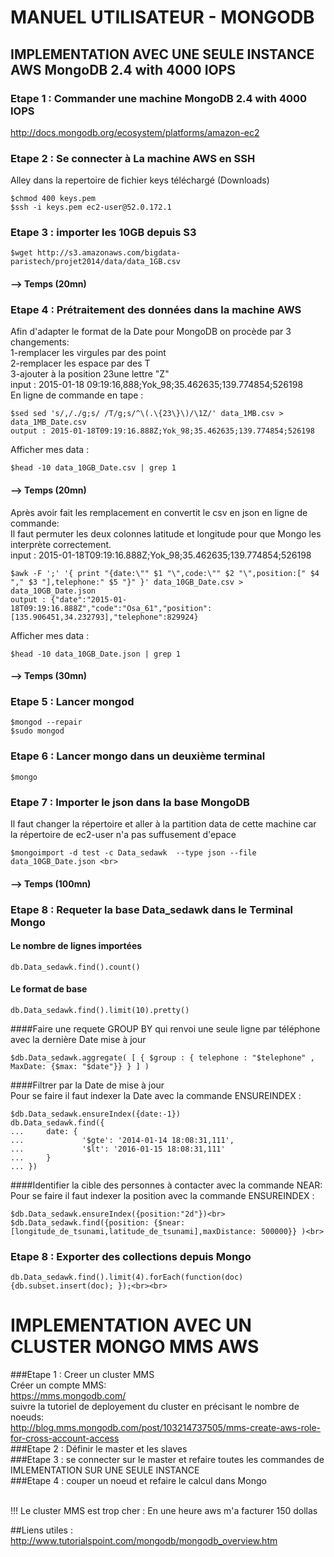 # MANUEL UTILISATEUR - MONGODB

## IMPLEMENTATION AVEC UNE SEULE INSTANCE AWS MongoDB 2.4 with 4000 IOPS 

### Etape 1 : Commander une machine MongoDB 2.4 with 4000 IOPS 
http://docs.mongodb.org/ecosystem/platforms/amazon-ec2

### Etape 2 : Se connecter à La machine AWS en SSH
Alley dans la repertoire de fichier keys téléchargé (Downloads)
```shell
$chmod 400 keys.pem    
$ssh -i keys.pem ec2-user@52.0.172.1  
```

### Etape 3 : importer les 10GB depuis S3

```shell
$wget http://s3.amazonaws.com/bigdata-paristech/projet2014/data/data_1GB.csv
```

#### --> Temps (20mn)
### Etape 4 : Prétraitement des données dans la machine AWS
Afin d'adapter le format de la Date pour MongoDB on procède par 3 changements:<br>
1-remplacer les virgules par des point<br>
2-remplacer les espace par des T<br>
3-ajouter à la position 23une lettre "Z"<br>
input : 2015-01-18 09:19:16,888;Yok_98;35.462635;139.774854;526198<br>
En ligne de commande en tape :
```shell
$sed sed 's/,/./g;s/ /T/g;s/^\(.\{23\}\)/\1Z/' data_1MB.csv > data_1MB_Date.csv
output : 2015-01-18T09:19:16.888Z;Yok_98;35.462635;139.774854;526198
```
Afficher mes data :
```shell
$head -10 data_10GB_Date.csv | grep 1
```
#### --> Temps (20mn)<br>
Après avoir fait les remplacement en convertit le csv en json en ligne de commande:<br>
Il faut permuter les deux colonnes latitude et longitude pour que Mongo les interprète correctement.<br>
input : 2015-01-18T09:19:16.888Z;Yok_98;35.462635;139.774854;526198
```shell
$awk -F ';' '{ print "{date:\"" $1 "\",code:\"" $2 "\",position:[" $4 "," $3 "],telephone:" $5 "}" }' data_10GB_Date.csv > data_10GB_Date.json
output : {"date":"2015-01-18T09:19:16.888Z","code":"Osa_61","position":[135.906451,34.232793],"telephone":829924}
```
Afficher mes data :
```shell
$head -10 data_10GB_Date.json | grep 1
```
#### --> Temps (30mn)
### Etape 5 : Lancer mongod
```shell
$mongod --repair
$sudo mongod
```
### Etape 6 : Lancer mongo dans un deuxième terminal <br>
```shell
$mongo
```
### Etape 7 : Importer le json dans la base MongoDB<br>
Il faut changer la répertoire et aller à la partition data de cette machine car la répertoire de ec2-user n'a pas suffusement d'epace
```shell
$mongoimport -d test -c Data_sedawk  --type json --file data_10GB_Date.json <br>
```
#### --> Temps (100mn)<br>
### Etape 8 : Requeter la base Data_sedawk dans le Terminal Mongo<br>
#### Le nombre de lignes importées
```mongodb
db.Data_sedawk.find().count()
```
#### Le format de base
```mongodb
db.Data_sedawk.find().limit(10).pretty()
```
####Faire une requete GROUP BY qui renvoi une seule ligne par téléphone avec la dernière Date mise à jour
```mongodb
$db.Data_sedawk.aggregate( [ { $group : { telephone : "$telephone" , MaxDate: {$max: "$date"}} } ] )
```
####Filtrer par la Date de mise à jour<br>
Pour se faire il faut indexer la Date avec la commande ENSUREINDEX :
```mongodb
$db.Data_sedawk.ensureIndex({date:-1})
db.Data_sedawk.find({
...     date: { 
...             '$gte': '2014-01-14 18:08:31,111',
...             '$lt': '2016-01-15 18:08:31,111' 
...     }
... })
```
####Identifier la cible des personnes à contacter avec la commande NEAR:
Pour se faire il faut indexer la position avec la commande ENSUREINDEX :
```mongodb
$db.Data_sedawk.ensureIndex({position:"2d"})<br>
$db.Data_sedawk.find({position: {$near:[longitude_de_tsunami,latitude_de_tsunami],maxDistance: 500000}} )<br>
```
### Etape 8 : Exporter des collections depuis Mongo<br>
```mongodb
db.Data_sedawk.find().limit(4).forEach(function(doc){db.subset.insert(doc); });<br><br>
```
# IMPLEMENTATION AVEC UN CLUSTER MONGO MMS AWS <br>
###Etape 1 : Creer un cluster MMS<br>
Créer un compte MMS:<br>
https://mms.mongodb.com/<br>
suivre la tutoriel de deployement du cluster en précisant le nombre de noeuds:<br>
http://blog.mms.mongodb.com/post/103214737505/mms-create-aws-role-for-cross-account-access<br>
###Etape 2 : Définir le master et les slaves<br>
###Etape 3 : se connecter sur le master et refaire toutes les commandes de IMLEMENTATION SUR UNE SEULE INSTANCE<br>
###Etape 4 : couper un noeud et refaire le calcul dans Mongo<br><br>

!!! Le cluster MMS est trop cher : En une heure aws m'a facturer 150 dollas<br>
 
##Liens utiles :<br>
http://www.tutorialspoint.com/mongodb/mongodb_overview.htm
